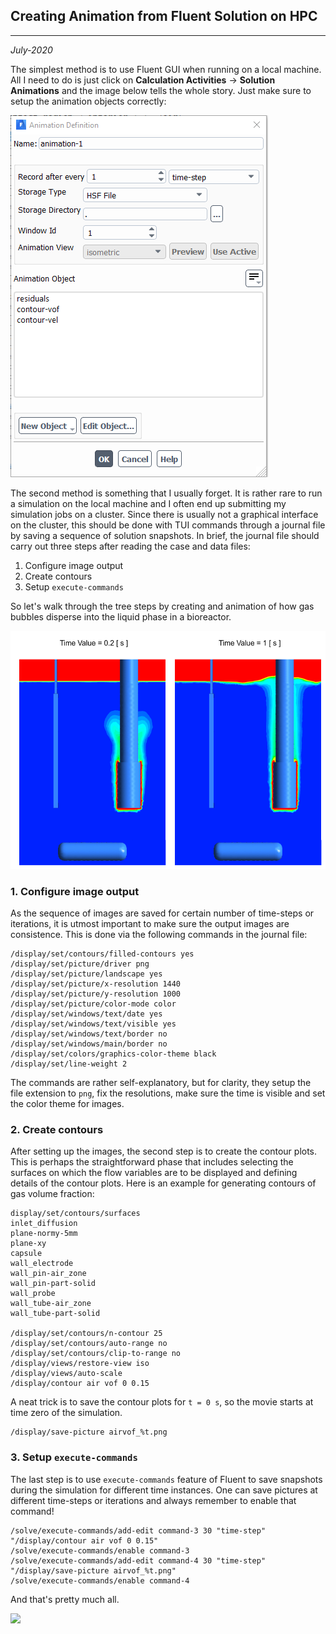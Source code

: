## Creating Animation from Fluent Solution on HPC

---
_July-2020_

The simplest method is to use Fluent GUI when running on a local machine. 
All I need to do is just click on
**Calculation Activities** &rightarrow; **Solution Animations** and the image 
below tells the whole story. Just make sure to setup the animation objects 
correctly:

<img src="imgs/gui_animation1.png?raw=true"/>

The second method is something that I usually forget. It is rather rare to run 
a simulation on the local machine and I often end up submitting my simulation
jobs on a cluster. Since there is usually not a graphical interface on the 
cluster, this should be done with TUI commands through a journal file by saving
a sequence of solution snapshots. In brief, the journal 
file should carry out three steps after reading the case and data files:

1. Configure image output
2. Create contours
3. Setup `execute-commands`

So let's walk through the tree steps by creating and animation of how gas
bubbles disperse into the liquid phase in a bioreactor.

<img src="imgs/air_disperse1.png?raw=true"/>


### 1. Configure image output

As the sequence of images are saved for certain number of time-steps or 
iterations, it is utmost important to make sure the output images
are consistence. This is done via the following commands in the journal file:

```
/display/set/contours/filled-contours yes
/display/set/picture/driver png
/display/set/picture/landscape yes
/display/set/picture/x-resolution 1440
/display/set/picture/y-resolution 1000
/display/set/picture/color-mode color
/display/set/windows/text/date yes
/display/set/windows/text/visible yes
/display/set/windows/text/border no
/display/set/windows/main/border no
/display/set/colors/graphics-color-theme black
/display/set/line-weight 2
```

The commands are rather self-explanatory, but for clarity, they setup the file
extension to `png`, fix the resolutions, make sure the time is visible and set
the color theme for images.

### 2. Create contours

After setting up the images, the second step is to create the contour plots.
This is perhaps the straightforward phase that includes selecting the 
surfaces on which the flow variables are to be displayed and defining details
of the contour plots. Here is an example for generating contours of gas volume
fraction:

```
display/set/contours/surfaces
inlet_diffusion
plane-normy-5mm
plane-xy
capsule
wall_electrode
wall_pin-air_zone
wall_pin-part-solid
wall_probe
wall_tube-air_zone
wall_tube-part-solid

/display/set/contours/n-contour 25
/display/set/contours/auto-range no
/display/set/contours/clip-to-range no
/display/views/restore-view iso
/display/views/auto-scale
/display/contour air vof 0 0.15
```

A neat trick is to save the contour plots for `t = 0 s`, so the movie starts at
time zero of the simulation.

```
/display/save-picture airvof_%t.png
```

### 3. Setup `execute-commands`

The last step is to use `execute-commands` feature of Fluent to save snapshots 
during the simulation for different time instances. One can save pictures at 
different time-steps or iterations and always remember to enable that command!

```
/solve/execute-commands/add-edit command-3 30 "time-step" "/display/contour air vof 0 0.15"
/solve/execute-commands/enable command-3
/solve/execute-commands/add-edit command-4 30 "time-step" "/display/save-picture airvof_%t.png"
/solve/execute-commands/enable command-4
```

And that's pretty much all. 

<img src="imgs/air_anim.gif?raw=true"/>